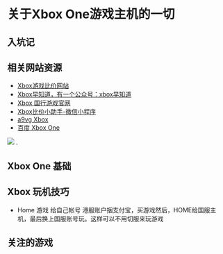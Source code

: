 # 关于Xbox One游戏主机的一切

## 入坑记

## 相关网站资源
- [Xbox游戏比价网站](http://www.xbox-now.com/zh/news)
- [Xbox早知道，有一个公众号：xbox早知道](http://www.yxzzd.com/)
- [Xbox 国行游戏官网](https://www.xbox.com/zh-CN/games/xbox-one/home)
- [Xbox比价小助手-微信小程序](https://tieba.baidu.com/p/5455514797)
- [a9vg Xbox](http://bbs.a9vg.com/forum-609-1.html)
- [百度 Xbox One ](https://tieba.baidu.com/f?kw=xboxonex&ie=utf-8)

![](https://imgsa.baidu.com/forum/w%3D580/sign=375a7bec73f0f736d8fe4c093a54b382/195a56600c33874477c662ef5a0fd9f9d62aa0a5.jpg) .

## Xbox One 基础
 
## Xbox 玩机技巧
- Home 游戏 给自己帐号
港服账户捆支付宝，买游戏然后，HOME给国服主机，最后换上国服账号玩。这样可以不用切服来玩游戏
## 关注的游戏

